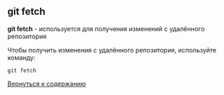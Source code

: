 ## git fetch

**git fetch** - используется для получения изменений с удалённого репозитория

Чтобы получить изменения с удалённого репозитория, используйте команду: 

```bash=
git fetch
```

[Вернуться к содержанию](/readme.md) 